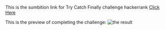 This is the sumbition link for Try Catch Finally challenge hackerrank [Click Here](https://www.hackerrank.com/challenges/js10-try-catch-and-finally/problem)


This is the preview of completing the challenge:
![the result](https://ik.imagekit.io/adrian/Screenshot_from_2020-06-22_15-33-23_IUf98Gxj0y.png)